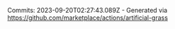 Commits: 2023-09-20T02:27:43.089Z - Generated via https://github.com/marketplace/actions/artificial-grass
<br>
